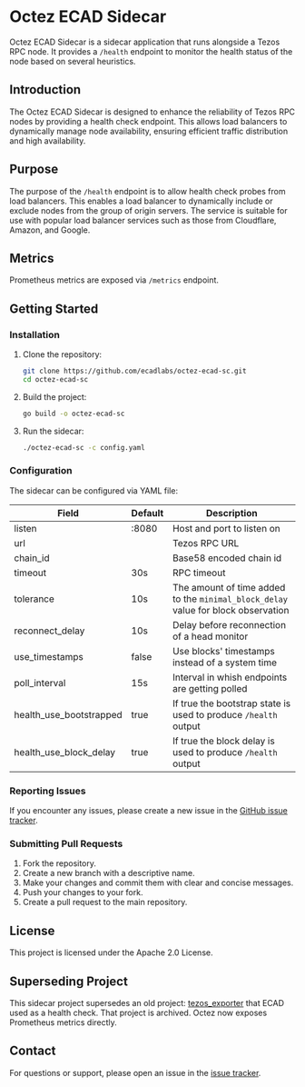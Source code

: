 # Octez ECAD Sidecar

Octez ECAD Sidecar is a sidecar application that runs alongside a Tezos RPC node. It provides a `/health` endpoint to monitor the health status of the node based on several heuristics.

## Introduction

The Octez ECAD Sidecar is designed to enhance the reliability of Tezos RPC nodes by providing a health check endpoint. This allows load balancers to dynamically manage node availability, ensuring efficient traffic distribution and high availability.

## Purpose

The purpose of the `/health` endpoint is to allow health check probes from load balancers. This enables a load balancer to dynamically include or exclude nodes from the group of origin servers. The service is suitable for use with popular load balancer services such as those from Cloudflare, Amazon, and Google.

## Metrics

Prometheus metrics are exposed via `/metrics` endpoint.

## Getting Started

### Installation

1. Clone the repository:

   ```bash
   git clone https://github.com/ecadlabs/octez-ecad-sc.git
   cd octez-ecad-sc
   ```

2. Build the project:

   ```bash
   go build -o octez-ecad-sc
   ```

3. Run the sidecar:

   ```bash
   ./octez-ecad-sc -c config.yaml
   ```

### Configuration

The sidecar can be configured via YAML file:

| Field                    | Default | Description                                                                       |
| ------------------------ | ------- | --------------------------------------------------------------------------------- |
| listen                   | :8080   | Host and port to listen on                                                        |
| url                      |         | Tezos RPC URL                                                                     |
| chain_id                 |         | Base58 encoded chain id                                                           |
| timeout                  | 30s     | RPC timeout                                                                       |
| tolerance                | 10s     | The amount of time added to the `minimal_block_delay` value for block observation |
| reconnect_delay          | 10s     | Delay before reconnection of a head monitor                                       |
| use_timestamps           | false   | Use blocks' timestamps instead of a system time                                   |
| poll_interval            | 15s     | Interval in whish endpoints are getting polled                                    |
| health_use_bootstrapped  | true    | If true the bootstrap state is used to produce `/health` output                   |
| health_use_block_delay   | true    | If true the block delay is used to produce `/health` output                       |

### Reporting Issues

If you encounter any issues, please create a new issue in the [GitHub issue tracker](https://github.com/ecadlabs/octez-ecad-sc/issues).

### Submitting Pull Requests

1. Fork the repository.
2. Create a new branch with a descriptive name.
3. Make your changes and commit them with clear and concise messages.
4. Push your changes to your fork.
5. Create a pull request to the main repository.

## License

This project is licensed under the Apache 2.0 License.

## Superseding Project

This sidecar project supersedes an old project: [tezos_exporter](https://github.com/ecadlabs/tezos_exporter) that ECAD used as a health check. That project is archived. Octez now exposes Prometheus metrics directly.

## Contact

For questions or support, please open an issue in the [issue tracker](https://github.com/ecadlabs/octez-ecad-sc/issues).
